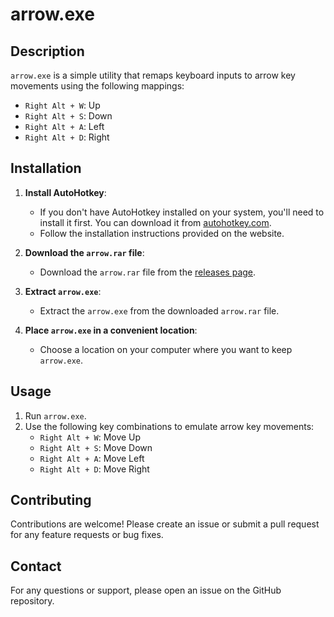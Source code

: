 # arrow.exe

## Description

`arrow.exe` is a simple utility that remaps keyboard inputs to arrow key movements using the following mappings:
- `Right Alt + W`: Up
- `Right Alt + S`: Down
- `Right Alt + A`: Left
- `Right Alt + D`: Right

## Installation

1. **Install AutoHotkey**: 
   - If you don't have AutoHotkey installed on your system, you'll need to install it first. You can download it from [autohotkey.com](https://www.autohotkey.com/).
   - Follow the installation instructions provided on the website.
   
2. **Download the `arrow.rar` file**: 
   - Download the `arrow.rar` file from the [releases page](https://github.com/shamsky777/Arrow.exe/releases/download/untagged-7b8346a93ef7073e62ec/arrow.rar).
   
3. **Extract `arrow.exe`**: 
   - Extract the `arrow.exe` from the downloaded `arrow.rar` file.
   
4. **Place `arrow.exe` in a convenient location**: 
   - Choose a location on your computer where you want to keep `arrow.exe`.

## Usage

1. Run `arrow.exe`.
2. Use the following key combinations to emulate arrow key movements:
    - `Right Alt + W`: Move Up
    - `Right Alt + S`: Move Down
    - `Right Alt + A`: Move Left
    - `Right Alt + D`: Move Right

## Contributing

Contributions are welcome! Please create an issue or submit a pull request for any feature requests or bug fixes.

## Contact

For any questions or support, please open an issue on the GitHub repository.
